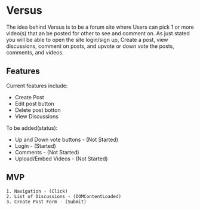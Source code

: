 # Versus
The idea behind Versus is to be a forum site where Users can pick 1 or more video(s) that an be posted for other to see and comment on. As just stated you will be able to open the site login/sign up, Create a post, view discussions, comment on posts, and upvote or down vote the posts, comments, and videos. 

## Features
Current features include:
   - Create Post
   - Edit post button
   - Delete post botton
   - View Discussions

To be added(status):
   - Up and Down vote buttons - (Not Started)
   - Login - (Started)
   - Comments - (Not Started)
   - Upload/Embed Videos - (Not Started)

## MVP
    1. Navigation - (Click)
    2. List of Discussions - (DOMContentLoaded)
    3. Create Post Form - (Submit) 

